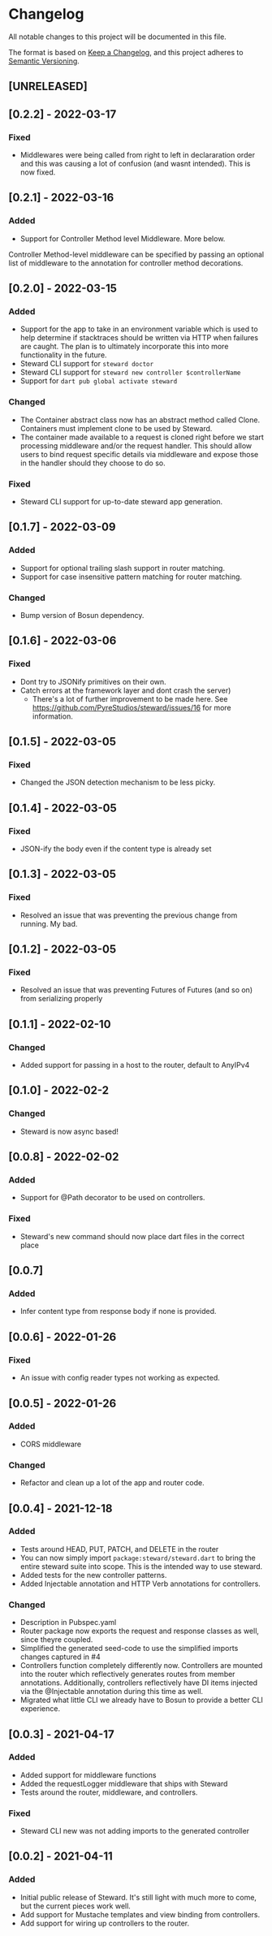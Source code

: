 # Changelog
All notable changes to this project will be documented in this file.

The format is based on [Keep a Changelog](https://keepachangelog.com/en/1.0.0/),
and this project adheres to [Semantic Versioning](https://semver.org/spec/v2.0.0.html).

## [UNRELEASED]

## [0.2.2] - 2022-03-17
### Fixed
- Middlewares were being called from right to left in declararation order and this was causing a lot of confusion (and wasnt intended). This is now fixed.

## [0.2.1] - 2022-03-16
### Added
- Support for Controller Method level Middleware. More below.

Controller Method-level middleware can be specified by passing an optional list of middleware to the annotation for controller method decorations.

## [0.2.0] - 2022-03-15
### Added
- Support for the app to take in an environment variable which is used to help determine if stacktraces should be written via HTTP when failures are caught. The plan is to ultimately incorporate this into more functionality in the future.
- Steward CLI support for `steward doctor`
- Steward CLI support for `steward new controller $controllerName`
- Support for `dart pub global activate steward`

### Changed
- The Container abstract class now has an abstract method called Clone. Containers must implement clone to be used by Steward.
- The container made available to a request is cloned right before we start processing middleware and/or the request handler. This should allow users to bind request specific details via middleware and expose those in the handler should they choose to do so.

### Fixed
- Steward CLI support for up-to-date steward app generation.

## [0.1.7] - 2022-03-09
### Added
- Support for optional trailing slash support in router matching.
- Support for case insensitive pattern matching for router matching.

### Changed
- Bump version of Bosun dependency.

## [0.1.6] - 2022-03-06
### Fixed
- Dont try to JSONify primitives on their own.
- Catch errors at the framework layer and dont crash the server)
    - There's a lot of further improvement to be made here. See https://github.com/PyreStudios/steward/issues/16 for more information.

## [0.1.5] - 2022-03-05
### Fixed
- Changed the JSON detection mechanism to be less picky.
## [0.1.4] - 2022-03-05
### Fixed
- JSON-ify the body even if the content type is already set

## [0.1.3] - 2022-03-05
### Fixed
- Resolved an issue that was preventing the previous change from running. My bad.

## [0.1.2] - 2022-03-05
### Fixed
- Resolved an issue that was preventing Futures of Futures (and so on) from serializing properly

## [0.1.1] - 2022-02-10
### Changed
- Added support for passing in a host to the router, default to AnyIPv4

## [0.1.0] - 2022-02-2
### Changed
- Steward is now async based!

## [0.0.8] - 2022-02-02
### Added
- Support for @Path decorator to be used on controllers.

### Fixed
- Steward's new command should now place dart files in the correct place

## [0.0.7]
### Added
- Infer content type from response body if none is provided.

## [0.0.6] - 2022-01-26
### Fixed
- An issue with config reader types not working as expected.

## [0.0.5] - 2022-01-26
### Added
- CORS middleware

### Changed
- Refactor and clean up a lot of the app and router code.

## [0.0.4] - 2021-12-18
### Added
- Tests around HEAD, PUT, PATCH, and DELETE in the router
- You can now simply import `package:steward/steward.dart` to bring the entire steward suite into scope. This is the intended way to use steward.
- Added tests for the new controller patterns.
- Added Injectable annotation and HTTP Verb annotations for controllers.

### Changed
- Description in Pubspec.yaml
- Router package now exports the request and response classes as well, since theyre coupled.
- Simplified the generated seed-code to use the simplified imports changes captured in #4
- Controllers function completely differently now. Controllers are mounted into the router which reflectively generates routes from member annotations. Additionally, controllers reflectively have DI items injected via the @Injectable annotation during this time as well.
- Migrated what little CLI we already have to Bosun to provide a better CLI experience.


## [0.0.3] - 2021-04-17
### Added
- Added support for middleware functions
- Added the requestLogger middleware that ships with Steward
- Tests around the router, middleware, and controllers.

### Fixed
- Steward CLI new was not adding imports to the generated controller

## [0.0.2] - 2021-04-11
### Added
- Initial public release of Steward. It's still light with much more to come, but the current pieces work well.
- Add support for Mustache templates and view binding from controllers.
- Add support for wiring up controllers to the router.
